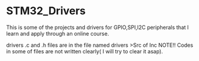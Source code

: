# STM32_Drivers

This is some of the projects and drivers for GPIO,SPI,I2C peripherals that I learn and apply through an online course.

drivers .c and .h files are in the file named drivers >Src of Inc
NOTE!!
Codes in some of files are not written clearly( I will try to clear it asap).
